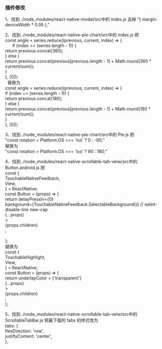 <h3>插件修改</h3>
<p>1、找到../node_modules/react-native-modal/src中的 index.js 去掉 “{ margin: deviceWidth * 0.05 },”</p>
<p>2、找到../node_modules/react-native-pie-chart/src中的 index.js 把  <br/>
  const angle = series.reduce((previous, current, index) => {<br/>
        if (index == (series.length - 1)) {<br/>
  return previous.concat(360);<br/>
        } else {<br/>
          return previous.concat(previous[previous.length - 1] + Math.round(360 * current/sum));<br/>
        }<br/>
      }, [0]);<br/>
   替换为<br/>
   const angle = series.reduce((previous, current, index) => {<br/>
      if (index == (series.length - 1)) {<br/>
        return previous.concat(180);<br/>
      } else {<br/>
        return previous.concat(previous[previous.length - 1] + Math.round(180 * current/sum));<br/>
      }<br/>
    }, [0]);
    <p>
<p>3、找到../node_modules/react-native-pie-chart/src中的 Pie.js 把 <br/>
"const rotation = Platform.OS === 'ios' ? 0 : -90;"<br/>
替换为<br/>
"const rotation = Platform.OS === 'ios' ? 90 : 180;"</p>
<p>4、找到../node_modules/react-native-scrollable-tab-veiw/src中的 Button.android.js 把 <br/>
const {<br/>
  TouchableNativeFeedback,<br/>
  View,<br/>
} = ReactNative;<br/>
const Button = (props) => {<br/>
  return <TouchableNativeFeedback<br/>
    delayPressIn={0}<br/>
    background={TouchableNativeFeedback.SelectableBackground()} // eslint-disable-line new-cap<br/>
    {...props}<br/>
  ><br/>
    {props.children}<br/>
  </TouchableNativeFeedback>;<br/><br/>
}; <br/>
   替换为<br/>
        const {<br/>
            TouchableHighlight,<br/>
            View,<br/>
        } = ReactNative;<br/>
        const Button = (props) => {<br/>
          return <TouchableHighlight<br/>
            underlayColor = {'transparent'}<br/>
             {...props}<br/>
             ><br/>
             {props.children}<br/>
          </TouchableHighlight>;<br/>
        };<br/></p>
<p>5、找到../node_modules/react-native-scrollable-tab-veiw/src中的 ScrollableTabBar.js 把最下面的 tabs 的样式改为<br/>
  tabs: {<br/>
      flexDirection: 'row',<br/>
      justifyContent: 'center',<br/>
    },<br/></p>
